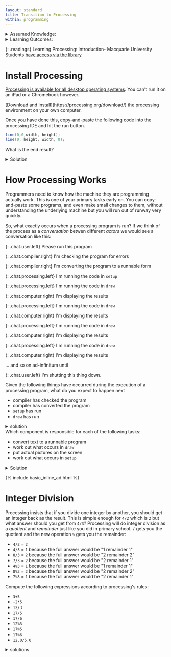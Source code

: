 ```yaml
---
layout: standard
title: Transition to Processing
within: programming
---
```


<details class="prereq" markdown="1">
<summary>Assumed Knowledge:</summary>

  * Basic Computer Literacy
  * Understands Files and Folders.
</details>

<details class="outcomes" markdown="1">
<summary>Learning Outcomes:</summary>

  * Become familiar with the Processing Programming Environment
  * Create your first Processing Programs on your Own Computer
  * Become familiar with the steps that occur when a processing program is run.
  * Be able to do arithmetic the way computers do.
 </details>

{: .readings}
Learning Processing: Introduction- Macquarie University Students [have access via the library](https://multisearch.mq.edu.au/permalink/61MACQUARIE_INST/1c87tk9/alma99244325146802171)

# Install Processing

[Processing is available for all desktop operating systems](https://processing.org/download/).  You can't run it on an iPad or a Chromebook however.

<div class="task" markdown="1">
[Download and install](https://processing.org/download/) the processing environment on your own computer.

Once you have done this, copy-and-paste the following code into the processing IDE and hit the run button.

```java
line(0,0,width, height);
line(0, height, width, 0);
```

What is the end result?

<details markdown="1"><summary>Solution</summary>
You should see an X drawn across a small window.  That window is a processing "sketch" that is being drawn in a small window according to your instructions.  In this course we will learn how to give processing very complex instructions to make very complex sketches.  These sketches are really just computer programs like any other but they are started by the processing IDE and you can inspect what is going on inside them with the debugger.
</details>
</div>

# How Processing Works

Programmers need to know how the machine they are programming actually work.  This is one of your primary tasks early on.  You can copy-and-paste some programs, and even make small changes to them, without understanding the underlying machine but you will run out of runway very quickly.

So, what exactly occurs when a processing program is run?  If we think of the process as a _conversation_ betwen different _actors_ we would see a conversation like this:

{: .chat.user.left}
Please run this program

{: .chat.compiler.right}
I'm checking the program for errors

{: .chat.compiler.right}
I'm converting the program to a runnable form

{: .chat.processing.left}
I'm running the code in `setup`

{: .chat.processing.left}
I'm running the code in `draw`

{: .chat.computer.right}
I'm displaying the results

{: .chat.processing.left}
I'm running the code in `draw`

{: .chat.computer.right}
I'm displaying the results

{: .chat.processing.left}
I'm running the code in `draw`

{: .chat.computer.right}
I'm displaying the results

{: .chat.processing.left}
I'm running the code in `draw`

{: .chat.computer.right}
I'm displaying the results

... and so on ad-infinitum until

{: .chat.user.left}
I'm shutting this thing down.

<div class="task" markdown="1">
Given the following things have occurred during the execution of a processing program, what do you expect to happen next

  * compiler has checked the program
  * compiler has converted the program
  * `setup` has run
  * `draw` has run

<details markdown="1"><summary>solution</summary>
The next step is for the result of the `draw` function to be put on the screen by the operating system/computer.
</details>
</div>

<div class="task" markdown="1">
Which component is responsible for each of the following tasks:

  * convert text to a runnable program
  * work out what occurs in `draw`
  * put actual pictures on the screen
  * work out what occurs in `setup`

<details markdown="1"><summary>Solution</summary>
_The compiler_ wil convert text to a runnable program.  _Processing_ will work out what occurs in draw.  _The computer (or the operating system)_ will put actual pictures on the screen.  _Processing_ will work out what occurs in `setup`.
</details>
</div>

{% include basic_inline_ad.html %}

# Integer Division

Processing insists that if you divide one integer by another, you should get an integer back as the result.  This is simple enough for `4/2` which is `2` but what answer should you get from `4/3`?  Processing will do integer division as a _quotient_ and _remainder_ just like you did in primary school.  `/` gets you the quotient and the new operation `%` gets you the remainder:

  * `4/2` = `2`
  * `4/3` = `1` because the full answer would be "1 remainder 1"
  * `8/3` = `2` because the full answer would be "2 remainder 2"
  * `7/3` = `2` because the full answer would be "2 remainder 1"
  * `4%3` = `1` because the full answer would be "1 remainder 1"
  * `8%3` = `2` because the full answer would be "2 remainder 2"
  * `7%3` = `1` because the full answer would be "2 remainder 1"

<div class="task" markdown="1">
Compute the following expressions according to processing's rules:
  
  * `3+5`
  * `-2*5`
  * `12/3`
  * `17/5`
  * `17/6`
  * `12%3`
  * `17%5`
  * `17%6`
  * `12.0/5.0`

<details markdown="1"><summary>solutions</summary>
  * `3+5` = `8`
  * `-2*5` = `-10`
  * `12/3` = `4`
  * `17/5` = `3`
  * `17/6` = `2`
  * `12%3` = `0`
  * `17%5` = `2`
  * `17%6` = `5`
  * `12.0/5.0`= `2.4`
</details>
</div>


